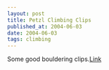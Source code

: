 ```yaml
---
layout: post
title: Petzl Climbing Clips
published_at: 2004-06-03
date: 2004-06-03
tags: climbing
---
```


Some good bouldering clips.[Link](http://www.petzl.com/petzl/frontoffice/Sport/static/Video/all_videos/climbing_videos.htm)  